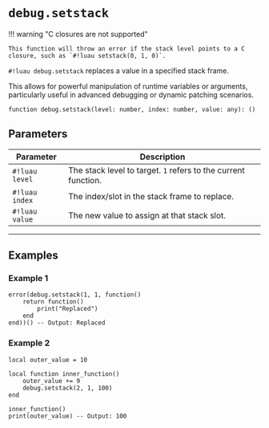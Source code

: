 # `debug.setstack`

!!! warning "C closures are not supported"
    
    This function will throw an error if the stack level points to a C closure, such as `#!luau setstack(0, 1, 0)`.

`#!luau debug.setstack` replaces a value in a specified stack frame.

This allows for powerful manipulation of runtime variables or arguments, particularly useful in advanced debugging or dynamic patching scenarios.

```luau
function debug.setstack(level: number, index: number, value: any): ()
```

## Parameters

| Parameter         | Description                                                           |
|-------------------|-----------------------------------------------------------------------|
| `#!luau level`     | The stack level to target. `1` refers to the current function.         |
| `#!luau index`     | The index/slot in the stack frame to replace.                         |
| `#!luau value`     | The new value to assign at that stack slot.                           |

---

## Examples

### Example 1

```luau title="Replacing the 'error' function on the stack with our own" linenums="1"
error(debug.setstack(1, 1, function()
    return function()
        print("Replaced")
    end
end))() -- Output: Replaced
```

### Example 2

```luau title="Replacing a numeric local in a parent scope" linenums="1"
local outer_value = 10

local function inner_function()
    outer_value += 9
    debug.setstack(2, 1, 100)
end

inner_function()
print(outer_value) -- Output: 100
```
